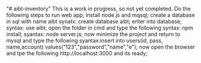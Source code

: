 "# aibt-inventory" 
This is a work in  progress, so not yet completed.
Do the following steps to run web app;
  install node.js and mqsql;
  create a database in sql with name aibt
    synatx: create database aibt;
  enter into database;
    syntax: use aibt;
   open the folder in cmd and type the following
    syntax: npm install;
    syantax: node server.js;
   now minimize the project and return to mysql and type the following
    syantax:insert into users(id, pass, name,account) values("123","password","name","e");
   now open the browser and tpe the following
    http://localhost:3000
    and its ready;
